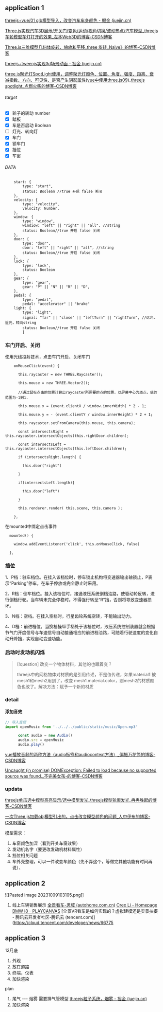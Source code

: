 ## application 1

[threejs+vue/01 glb模型导入，改变汽车车身颜色 - 掘金 (juejin.cn)](https://juejin.cn/post/7122000200851259429)

[Three.js实现汽车3D展示/开关门/变色/运动/视角切换/波动热点/汽车模型_threejs 车轮模型车灯打开的效果_左本Web3D的博客-CSDN博客](https://blog.csdn.net/baidu_29701003/article/details/125334202)


[Three.js三维模型几何体旋转、缩放和平移_three 旋转_Naive》的博客-CSDN博客](https://blog.csdn.net/qq_34568700/article/details/117703695)

[threejs+tweenjs实现3d场景动画 - 掘金 (juejin.cn)](https://juejin.cn/post/7028780379649605646#heading-3)

[three.js聚光灯SpotLight使用，调整聚光灯颜色、位置、角度、强度、距离、衰减指数、方向、可见性、是否产生阴影属性(vue中使用three.js09)_threejs spotlight_点燃火柴的博客-CSDN博客](https://blog.csdn.net/qw8704149/article/details/108541970)

###### target

- [x] 轮子的转动 number
- [x] 踏板
- [x] 车是否启动  Boolean
- [ ]  灯光、转向灯 
- [x] 车门
- [x] 锁车门
- [x] 挡位
- [x] 车窗

###### DATA

```JS
    start: {
        type: "start",
        status: Boolean //true 开启 false 关闭
    },
    velocity: {
        type: "velocity",
        velocity: Number,
    },
    window: {
        type: "window",
        windiow: "left" || "right" || "all", //string
        status: Boolean//true 开启 false 关闭
    },
    door: {
        type: "door",
        door: "left" || "right" || "all", //string
        status: Boolean//true 开启 false 关闭
    },
    lock: {
        type: 'lock',
        status: Boolean
    },
    gear: {
        type: "gear",
        gear: "P" || "N" || "R" || "D",
    },
    pedal: {
        type: "pedal",
        pedal: "accelerator" || "brake"
    light: {
        type: "light",
        signal: "far" || "close" || "leftTurn" || "rightTurn", //远光，近光，转向string
        status: Boolean//true 开启 false 关闭
        }
```


### 车门开启、关闭


使用光线投射技术，点击车门开启、关闭车门
```JS
    onMouseClick(event) {

      this.raycaster = new THREE.Raycaster();

      this.mouse = new THREE.Vector2();

      //通过鼠标点击的位置计算出raycaster所需要的点的位置，以屏幕中心为原点，值的范围为-1到1.

      this.mouse.x = (event.clientX / window.innerWidth) * 2 - 1;

      this.mouse.y = - (event.clientY / window.innerHeight) * 2 + 1;

      this.raycaster.setFromCamera(this.mouse, this.camera);

      const intersectsRight = this.raycaster.intersectObjects(this.rightDoor.children);

      const intersectsLeft = this.raycaster.intersectObjects(this.leftDoor.children);

      if (intersectsRight.length) {

        this.door("right")

      }

      if(intersectsLeft.length){

        this.door("left")

      }

      this.renderer.render( this.scene, this.camera );

    },
```

在mounted中绑定点击事件

```JS
  mounted() {

    window.addEventListener('click', this.onMouseClick, false)

  },
```

### 挡位

1、P档：驻车档位。在挂入该档位时，停车锁止机构将变速器输出轴锁止，P表示“Parking”停车，在车子停放或完全静止时采用。

2、R档：倒车档位。挂入该档位时，接通液压系统倒档油路，使驱动轮反转，进行倒档行驶。当车辆未完全停稳时，不得强行转至“R”挡，否则将导致变速器损坏。

3、N档：空档。在挂入空档时，行星齿轮系统空转，不能输出动力。

4、D档：前进档位。当换档操纵手柄处于该档位时，液压系统控制装置就会根据节气门开度信号与车速信号自动接通相应的前进档油路，可随着行驶速度的变化自动升降挡，实现自动变速功能。
### 启动时发动机闪烁

>[!question] 改变一个物体材料，其他的也跟着变？
>
>threejs中的网格物体对材质的是引用传递，不是值传递，如果material1 被 mesh1和mesh2用到了，改变 mesh1.material.color，则mesh2的材质颜色也改了。解决方法：赋予一个新的材质




### detail

#### 添加音效

```js
// 导入音频
import openMusic from '../../../public/static/music/Open.mp3'
```
```js
      const audio = new Audio()
      audio.src = openMusic
      audio.play()
```

[vue播放音频的两种方法（audio标签和audiocontext方法）_偏振万花筒的博客-CSDN博客](https://blog.csdn.net/weixin_44325637/article/details/89248110)

[Uncaught (in promise) DOMException: Failed to load because no supported source was found._不完美女孩-的博客-CSDN博客](https://blog.csdn.net/LJJONESEED/article/details/123838313)


### updata
[threejs单击选中模型高亮显示/选中模型发光_threejs模型轮廓发光_冉冉胜起的博客-CSDN博客](https://blog.csdn.net/qq_15023917/article/details/114366480)

[一次Three.js加载obj模型引出的，点击改变模型颜色的问题_人中伊布的博客-CSDN博客](https://blog.csdn.net/darkproc/article/details/80015901)

模型需求：
1. 车窗颜色加深（看到开关车窗效果）
2. 发动机名字（要更改发动机材料属性）
3. 挡位相关问题
4. 车外壳整理，可以一件改变车颜色（先不弄这个，等做完其他功能有时间再说）、

## application 2

![[Pasted image 20231009103105.png]]

1. 线上车辆销售展示
[全景看车-思域 (autohome.com.cn)](https://pano.autohome.com.cn/car/ext/25893?appversion=)
[Oreo Li - Homepage](https://oreo.ink/)
[BMW i8 - PLAYCANVAS](https://playcanv.as/p/RqJJ9oU9)
[全景VR看车是如何实现的？虚拟建模还是实景拍摄 - 腾讯云开发者社区-腾讯云 (tencent.com)](https://cloud.tencent.com/developer/news/66775

## application 3

12月底
1. 外观
2. 放在道路
3. 终端，仪表
4. 加快渲染

plan 
1. 尾气 --- 烟雾 需要排气管模型 [threejs粒子系统，烟雾 - 掘金 (juejin.cn)](https://juejin.cn/post/7088618695764738085)
2. 加快渲染 